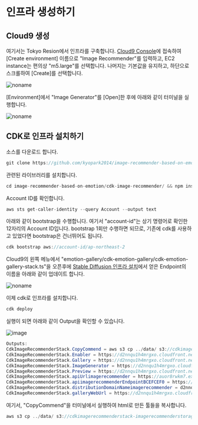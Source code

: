 # 인프라 생성하기

## Cloud9 생성 

여기서는 Tokyo Resion에서 인프라를 구축합니다. [Cloud9 Console](https://ap-northeast-2.console.aws.amazon.com/cloud9control/home?region=ap-northeast-2#/create)에 접속하여 [Create environment] 이름으로 "Image Recommender"를 입력하고, EC2 instance는 편의상 "m5.large"를 선택합니다. 나머지는 기본값을 유지하고, 하단으로 스크롤하여 [Create]를 선택합니다.

![noname](https://user-images.githubusercontent.com/52392004/235278681-5981b545-0cb0-46a8-b2ea-e9c13a2b4ff4.png)

[Environment]에서 "Image Generator"를 [Open]한 후에 아래와 같이 터미널을 실행합니다. 

![noname](https://user-images.githubusercontent.com/52392004/226772282-4964a05a-5b88-4f0a-81bc-2af208c880b1.png)


## CDK로 인프라 설치하기

소스를 다운로드 합니다.

```java
git clone https://github.com/kyopark2014/image-recommender-based-on-emotion
```

관련된 라이브러리를 설치합니다. 

```java
cd image-recommender-based-on-emotion/cdk-image-recommender/ && npm install
```

Account ID를 확인합니다. 

```java
aws sts get-caller-identity --query Account --output text
```

아래와 같이 bootstrap을 수행합니다. 여기서 "account-id"는 상기 명령어로 확인한 12자리의 Account ID입니다. bootstrap 1회만 수행하면 되므로, 기존에 cdk를 사용하고 있었다면 bootstrap은 건너뛰어도 됩니다. 

```java
cdk bootstrap aws://account-id/ap-northeast-2
```

Cloud9의 왼쪽 메뉴에서 "emotion-gallery/cdk-emotion-gallery/cdk-emotion-gallery-stack.ts"을 오픈후에 [Stable Diffusion 인프라 설치](./stable-diffusion-deployment.md)에서 얻은 Endpoint의 이름을 아래와 같이 업데이트 합니다.

![noname](https://user-images.githubusercontent.com/52392004/235279107-3ef4ea2e-6e6d-4994-9b29-6bb6ad200157.png)

이제 cdk로 인프라를 설치합니다. 

```java
cdk deploy
```

실행이 되면 아래와 같이 Output을 확인할 수 있습니다.

![image](https://user-images.githubusercontent.com/52392004/235280195-66f9f76a-cbfb-4f72-812b-229f3cf284b1.png)

```java
Outputs:
CdkImageRecommenderStack.CopyCommend = aws s3 cp ../data/ s3://cdkimagerecommenderstack-imagerecommenderstorageb-1t32yos4phxfc/ --recursive
CdkImageRecommenderStack.Enabler = https://d2nnqu1h4mrgxo.cloudfront.net/enabler.html
CdkImageRecommenderStack.Gallery = https://d2nnqu1h4mrgxo.cloudfront.net/gallery.html
CdkImageRecommenderStack.ImageGenerator = https://d2nnqu1h4mrgxo.cloudfront.net/imgGenerator.html
CdkImageRecommenderStack.Preview = https://d2nnqu1h4mrgxo.cloudfront.net/preview.html
CdkImageRecommenderStack.apiUrlimagerecommender = https://auor8rwkm7.execute-api.ap-northeast-2.amazonaws.com/dev/
CdkImageRecommenderStack.apiimagerecommenderEndpointBCEFCEF0 = https://auor8rwkm7.execute-api.ap-northeast-2.amazonaws.com/dev/
CdkImageRecommenderStack.distributionDomainNameimagerecommender = d2nnqu1h4mrgxo.cloudfront.net
CdkImageRecommenderStack.galleryWebUrl = https://d2nnqu1h4mrgxo.cloudfront.net/gallery.html
```

여기서, "CopyCommend"을 터미널에서 실행하여 html로 만든 툴들을 복사합니다.

```java
aws s3 cp ../data/ s3://cdkimagerecommenderstack-imagerecommenderstorageb-1t32yos4phxfc/ --recursive
```


